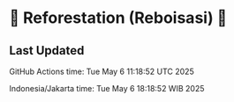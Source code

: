 
# 🌳 Reforestation (Reboisasi) 🌲

## Last Updated

GitHub Actions time: Tue May  6 11:18:52 UTC 2025

Indonesia/Jakarta time: Tue May  6 18:18:52 WIB 2025
